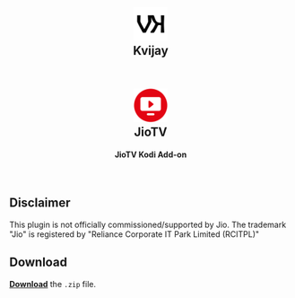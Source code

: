 <h2 align="center">
  <br>
  <a href="https://github.com/Kvijay199428/kodi.repo"><img src="https://github.com/Kvijay199428/kodi.repo/blob/main/resources/icon2.png" height="60" width="60"></a>
  <br>
  Kvijay
  <br>
</h2>

<h2 align="center">
  <br>
  <a href="https://github.com/Kvijay199428/kodi.repo.jiotv"><img src="resources/icon.png" height="60" width="60"></a>
  <br>
  JioTV
  <br>
</h2>

<h4 align="center">JioTV Kodi Add-on</h4>

<br>

## Disclaimer

This plugin is not officially commissioned/supported by Jio. The trademark "Jio" is registered by "Reliance Corporate IT Park Limited (RCITPL)"

## Download

[**Download**](https://github.com/botallen/plugin.video.jiotv/releases/latest) the `.zip` file.
